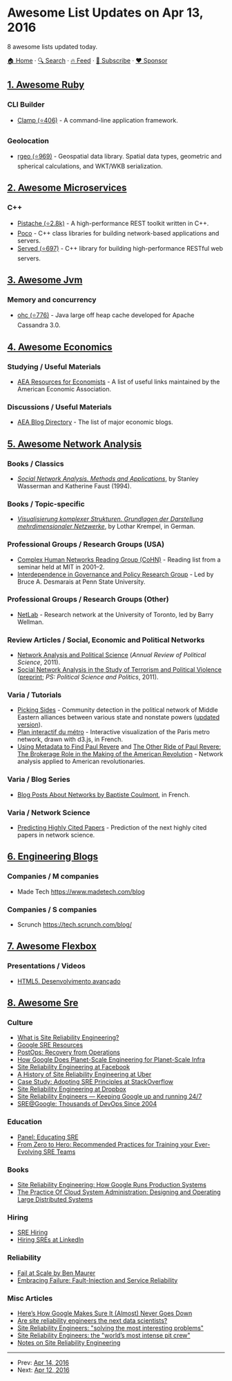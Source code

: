 # Awesome List Updates on Apr 13, 2016

8 awesome lists updated today.

[🏠 Home](/README.md) · [🔍 Search](https://www.trackawesomelist.com/search/) · [🔥 Feed](https://www.trackawesomelist.com/rss.xml) · [📮 Subscribe](https://trackawesomelist.us17.list-manage.com/subscribe?u=d2f0117aa829c83a63ec63c2f&id=36a103854c) · [❤️  Sponsor](https://github.com/sponsors/theowenyoung)



## [1. Awesome Ruby](/content/markets/awesome-ruby/README.md)

### CLI Builder

*   [Clamp (⭐406)](https://github.com/mdub/clamp) - A command-line application framework.

### Geolocation

*   [rgeo (⭐969)](https://github.com/rgeo/rgeo) - Geospatial data library. Spatial data types, geometric and spherical calculations, and WKT/WKB serialization.

## [2. Awesome Microservices](/content/mfornos/awesome-microservices/README.md)

### C++

*   [Pistache (⭐2.8k)](https://github.com/oktal/pistache) - A high-performance REST toolkit written in C++.
*   [Poco](http://pocoproject.org/) - C++ class libraries for building network-based applications and servers.
*   [Served (⭐697)](https://github.com/datasift/served) - C++ library for building high-performance RESTful web servers.

## [3. Awesome Jvm](/content/deephacks/awesome-jvm/README.md)

### Memory and concurrency

*   [ohc (⭐776)](https://github.com/snazy/ohc) - Java large off heap cache developed for Apache Cassandra 3.0.

## [4. Awesome Economics](/content/antontarasenko/awesome-economics/README.md)

### Studying / Useful Materials

*   [AEA Resources for Economists](http://rfe.org/) - A list of useful links maintained by the American Economic Association.

### Discussions / Useful Materials

*   [AEA Blog Directory](https://www.aeaweb.org/rfe/showCat.php?cat_id=96) - The list of major economic blogs.

## [5. Awesome Network Analysis](/content/briatte/awesome-network-analysis/README.md)

### Books / Classics

*   *[Social Network Analysis. Methods and Applications](http://www.cambridge.org/ar/academic/subjects/sociology/sociology-general-interest/social-network-analysis-methods-and-applications)*, by Stanley Wasserman and Katherine Faust (1994).

### Books / Topic-specific

*   *[Visualisierung komplexer Strukturen. Grundlagen der Darstellung mehrdimensionaler Netzwerke](http://www.campus.de/buecher-campus-verlag/wissenschaft/soziologie/visualisierung_komplexer_strukturen-2467.html)*, by Lothar Krempel, in German.

### Professional Groups / Research Groups (USA)

*   [Complex Human Networks Reading Group (CoHN)](http://alumni.media.mit.edu/\~tanzeem/cohn/CoHN.htm) - Reading list from a seminar held at MIT in 2001–2.
*   [Interdependence in Governance and Policy Research Group](https://sites.psu.edu/desmaraisgroup/) - Led by Bruce A. Desmarais at Penn State University.

### Professional Groups / Research Groups (Other)

*   [NetLab](http://groups.chass.utoronto.ca/netlab/) - Research network at the University of Toronto, led by Barry Wellman.

### Review Articles / Social, Economic and Political Networks

*   [Network Analysis and Political Science](http://www.annualreviews.org/doi/abs/10.1146/annurev.polisci.12.040907.115949) (*Annual Review of Political Science*, 2011).
*   [Social Network Analysis in the Study of Terrorism and Political Violence](http://journals.cambridge.org/article_S1049096510001848) ([preprint](http://opensiuc.lib.siu.edu/cgi/viewcontent.cgi?article=1048\&context=pn_wp); *PS: Political Science and Politics*, 2011).

### Varia / Tutorials

*   [Picking Sides](https://codeandculture.wordpress.com/2015/04/03/picking-sides/) - Community detection in the political network of Middle Eastern alliances between various state and nonstate powers ([updated version](https://gist.github.com/briatte/c6df2f855afb4eb142e6)).
*   [Plan interactif du métro](http://www.jeromecukier.net/projects/metro/map.html) - Interactive visualization of the Paris metro network, drawn with d3.js, in French.
*   [Using Metadata to Find Paul Revere](https://kieranhealy.org/blog/archives/2013/06/09/using-metadata-to-find-paul-revere/) and [The Other Ride of Paul Revere: The Brokerage Role in the Making of the American Revolution](http://www.sscnet.ucla.edu/polisci/faculty/chwe/ps269/han.pdf) - Network analysis applied to American revolutionaries.

### Varia / Blog Series

*   [Blog Posts About Networks by Baptiste Coulmont](http://coulmont.com/index.php?s=r%C3%A9seaux), in French.

### Varia / Network Science

*   [Predicting Highly Cited Papers](http://arxiv.org/abs/1310.8220) - Prediction of the next highly cited papers in network science.

## [6. Engineering Blogs](/content/kilimchoi/engineering-blogs/README.md)

### Companies / M companies

*   Made Tech <https://www.madetech.com/blog>

### Companies / S companies

*   Scrunch <https://tech.scrunch.com/blog/>

## [7. Awesome Flexbox](/content/afonsopacifer/awesome-flexbox/README.md)

### Presentations / Videos

*   [HTML5. Desenvolvimento avançado](https://www.youtube.com/watch?v=b9ZrOdTFkNk)

## [8. Awesome Sre](/content/dastergon/awesome-sre/README.md)

### Culture

*   [What is Site Reliability Engineering?](https://landing.google.com/sre/interview/ben-treynor.html)
*   [Google SRE Resources](https://landing.google.com/sre/resources.html)
*   [PostOps: Recovery from Operations](https://www.usenix.org/conference/srecon15europe/program/presentation/underwood)
*   [How Google Does Planet-Scale Engineering for Planet-Scale Infra](https://www.youtube.com/watch?v=H4vMcD7zKM0)
*   [Site Reliability Engineering at Facebook](https://www.facebook.com/notes/facebook-engineering/site-reliability-engineering-at-facebook/291616313919/)
*   [A History of Site Reliability Engineering at Uber](https://www.youtube.com/watch?v=qJnS-EfIIIE\&nohtml5=False)
*   [Case Study: Adopting SRE Principles at StackOverflow](https://www.usenix.org/conference/srecon15/program/presentation/limoncelli)
*   [Site Reliability Engineering at Dropbox](https://www.youtube.com/watch?v=ggizCjUCCqE)
*   [Site Reliability Engineers — Keeping Google up and running 24/7](https://www.youtube.com/watch?v=yXI7r0_J29M)
*   [SRE@Google: Thousands of DevOps Since 2004](https://www.youtube.com/watch?v=iIuTnhdTzK0)

### Education

*   [Panel: Educating SRE](https://www.usenix.org/conference/srecon15/program/presentation/sebenik)
*   [From Zero to Hero: Recommended Practices for Training your Ever-Evolving SRE Teams](https://www.usenix.org/conference/srecon15/program/presentation/widdowson)

### Books

*   [Site Reliability Engineering: How Google Runs Production Systems](https://landing.google.com/sre/book.html)
*   [The Practice Of Cloud System Administration: Designing and Operating Large Distributed Systems](http://the-cloud-book.com/)

### Hiring

*   [SRE Hiring](https://www.usenix.org/conference/srecon15/program/presentation/fong)
*   [Hiring SREs at LinkedIn](https://engineering.linkedin.com/engineering-culture/hiring-sres-linkedin)

### Reliability

*   [Fail at Scale by Ben Maurer](http://queue.acm.org/detail.cfm?id=2839461)
*   [Embracing Failure: Fault-Injection and Service Reliability](https://www.youtube.com/watch?v=wrY7XoOnysg)

### Misc Articles

*   [Here’s How Google Makes Sure It (Almost) Never Goes Down](http://www.wired.com/2016/04/google-ensures-services-almost-never-go/)
*   [Are site reliability engineers the next data scientists?](http://techcrunch.com/2016/03/02/are-site-reliability-engineers-the-next-data-scientists/)
*   [Site Reliability Engineers: "solving the most interesting problems"](http://googleresearch.blogspot.gr/2012/07/site-reliability-engineers-solving-most.html)
*   [Site Reliability Engineers: the "world’s most intense pit crew"](http://googleforstudents.blogspot.gr/2012/06/site-reliability-engineers-worlds-most.html)
*   [Notes on Site Reliability Engineering](http://danluu.com/google-sre-book/)

---

- Prev: [Apr 14, 2016](/content/2016/04/14/README.md)
- Next: [Apr 12, 2016](/content/2016/04/12/README.md)